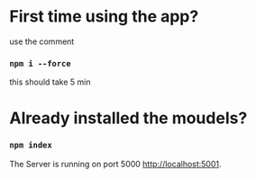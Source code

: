 # First time using the app?

use the comment

### `npm i --force`

this should take 5 min

# Already installed the moudels?

### `npm index`

The Server is running on port 5000 [http://localhost:5001](http://localhost:5001).
